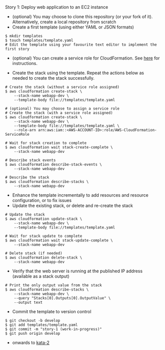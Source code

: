 
Story 1: Deploy web application to an EC2 instance

- (optional) You may choose to clone this repository (or your fork of it). Alternatively, create a local repository from scratch
- Create a first template (using either YAML or JSON formats)

```
$ mkdir templates
$ touch templates/template.yaml
# Edit the template using your favourite text editor to implement the first story 

```

- (optional) You can create a service role for CloudFormation. See [here](../../service-role/HOW-TO.md) for instructions.

- Create the stack using the template. Repeat the actions below as needed to create the stack successfully.

```
# Create the stack (without a service role assigned)
$ aws cloudformation create-stack \
    --stack-name webapp-dev \
    --template-body file://templates/template.yaml 
    
# (optional) You may choose to assign a service role
# Create the stack (with a service role assigned)
$ aws cloudformation create-stack \
    --stack-name webapp-dev \
    --template-body file://templates/template.yaml \
    --role-arn arn:aws:iam::<AWS-ACCOUNT-ID>:role/AWS-CloudFormation-ServiceRole

# Wait for stack creation to complete
$ aws cloudformation wait stack-create-complete \
    --stack-name webapp-dev

# Describe stack events    
$ aws cloudformation describe-stack-events \
    --stack-name webapp-dev

# Describe the stack
$ aws cloudformation describe-stacks \
    --stack-name webapp-dev

```

- Enhance the template incrementally to add resources and resource configuration, or to fix issues
- Update the existing stack, or delete and re-create the stack   
    
```    
# Update the stack
$ aws cloudformation update-stack \
    --stack-name webapp-dev \
    --template-body file://templates/template.yaml
    
# Wait for stack update to complete
$ aws cloudformation wait stack-update-complete \
    --stack-name webapp-dev    

# Delete stack (if needed)
$ aws cloudformation delete-stack \
    --stack-name webapp-dev

```  

- Verify that the web server is running at the published IP address (available as a stack output)

```    
# Print the only output value from the stack
$ aws cloudformation describe-stacks \
    --stack-name webapp-dev \
    --query "Stacks[0].Outputs[0].OutputValue" \
    --output text

```

- Commit the template to version control

```
$ git checkout -b develop
$ git add templates/template.yaml
$ git commit -m "story-1 (work-in-progress)"
$ git push origin develop

```

- onwards to [kata-2](../kata-2/HOW-TO.md)